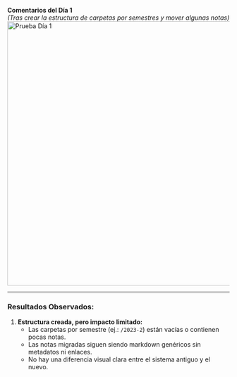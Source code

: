 **Comentarios del Día 1**  
*(Tras crear la estructura de carpetas por semestres y mover algunas notas)*  
<img src="/assets/images/PruebaDia1.png" alt="Prueba Día 1" width="600" />

---
### **Resultados Observados:**  
1. **Estructura creada, pero impacto limitado:**  
   - Las carpetas por semestre (ej.: `/2023-2`) están vacías o contienen pocas notas.  
   - Las notas migradas siguen siendo markdown genéricos sin metadatos ni enlaces.  
   - No hay una diferencia visual clara entre el sistema antiguo y el nuevo.

